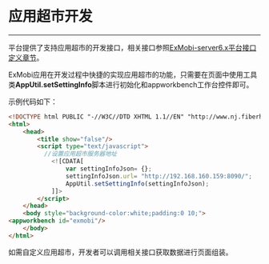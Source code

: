# 应用超市开发

----------

平台提供了支持应用超市的开发接口，相关接口参照[ExMobi-server6.x平台接口定义章节](https://gitdocument.exmobi.cn/exmobi6-server-access-guide/access_define.html)。  

ExMobi应用在开发过程中快捷的实现应用超市的功能，只需要在页面中使用工具类**AppUtil.setSettingInfo**脚本进行初始化和appworkbench工作台控件即可。  

示例代码如下：

```html
<!DOCTYPE html PUBLIC "-//W3C//DTD XHTML 1.1//EN" "http://www.nj.fiberhome.com.cn/exmobi.dtd">
<html>
	<head>
		<title show="false"/>
		<script type="text/javascript">
          //设置应用超市服务器地址
			<![CDATA[
				var settingInfoJson= {};
				settingInfoJson.url= "http://192.168.160.159:8090/";
				AppUtil.setSettingInfo(settingInfoJson);
			]]>
		</script>
	</head> 
	<body style="background-color:white;padding:0 10;">
<appworkbench id="exmobi"/>
	</body>
</html>

```   

如需自定义应用超市，开发者可以调用相关接口获取数据进行页面组装。 
